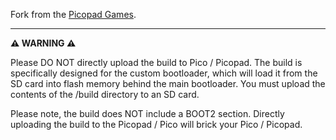 Fork from the [Picopad Games](https://github.com/tvecera/picopad-playground/tree/main/picopad-sdk/games).

---

**⚠️ WARNING ⚠️**

Please DO NOT directly upload the build to Pico / Picopad. The build is specifically designed for the custom
bootloader, which will load it from the SD card into flash memory behind the main bootloader. You must upload the 
contents of the /build directory to an SD card.

Please note, the build does NOT include a BOOT2 section. Directly uploading the build to the Picopad / Pico will
brick your Pico / Picopad.
